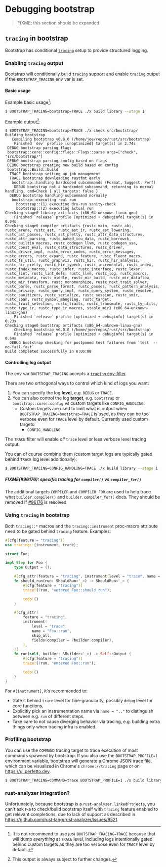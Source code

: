 # Debugging bootstrap

> FIXME: this section should be expanded

## `tracing` in bootstrap

Bootstrap has conditional [`tracing`][tracing] setup to provide structured logging.

[tracing]: https://docs.rs/tracing/0.1.41/tracing/index.html

### Enabling `tracing` output

Bootstrap will conditionally build `tracing` support and enable `tracing` output if the `BOOTSTRAP_TRACING` env var is set.

#### Basic usage

Example basic usage[^just-trace]:

[^just-trace]: It is not recommend to use *just* `BOOTSTRAP_TRACING=TRACE` because that will dump *everything* at `TRACE` level, including logs intentionally gated behind custom targets as they are too verbose even for `TRACE` level by default.

```bash
$ BOOTSTRAP_TRACING=bootstrap=TRACE ./x build library --stage 1
```

Example output[^unstable]:

```
$ BOOTSTRAP_TRACING=bootstrap=TRACE ./x check src/bootstrap/
Building bootstrap
   Compiling bootstrap v0.0.0 (/home/joe/repos/rust/src/bootstrap)
    Finished `dev` profile [unoptimized] target(s) in 2.74s
 DEBUG bootstrap parsing flags
 bootstrap::core::config::flags::Flags::parse args=["check", "src/bootstrap/"]
 DEBUG bootstrap parsing config based on flags
 DEBUG bootstrap creating new build based on config
 bootstrap::Build::build
  TRACE bootstrap setting up job management
  TRACE bootstrap downloading rustfmt early
   bootstrap::handling hardcoded subcommands (Format, Suggest, Perf)
    DEBUG bootstrap not a hardcoded subcommand; returning to normal handling, cmd=Check { all_targets: false }
  DEBUG bootstrap handling subcommand normally
   bootstrap::executing real run
     bootstrap::(1) executing dry-run sanity-check
     bootstrap::(2) executing actual run
Checking stage0 library artifacts (x86_64-unknown-linux-gnu)
    Finished `release` profile [optimized + debuginfo] target(s) in 0.04s
Checking stage0 compiler artifacts {rustc-main, rustc_abi, rustc_arena, rustc_ast, rustc_ast_ir, rustc_ast_lowering, rustc_ast_passes, rustc_ast_pretty, rustc_attr_data_structures, rustc_attr_parsing, rustc_baked_icu_data, rustc_borrowck, rustc_builtin_macros, rustc_codegen_llvm, rustc_codegen_ssa, rustc_const_eval, rustc_data_structures, rustc_driver, rustc_driver_impl, rustc_error_codes, rustc_error_messages, rustc_errors, rustc_expand, rustc_feature, rustc_fluent_macro, rustc_fs_util, rustc_graphviz, rustc_hir, rustc_hir_analysis, rustc_hir_pretty, rustc_hir_typeck, rustc_incremental, rustc_index, rustc_index_macros, rustc_infer, rustc_interface, rustc_lexer, rustc_lint, rustc_lint_defs, rustc_llvm, rustc_log, rustc_macros, rustc_metadata, rustc_middle, rustc_mir_build, rustc_mir_dataflow, rustc_mir_transform, rustc_monomorphize, rustc_next_trait_solver, rustc_parse, rustc_parse_format, rustc_passes, rustc_pattern_analysis, rustc_privacy, rustc_query_impl, rustc_query_system, rustc_resolve, rustc_sanitizers, rustc_serialize, rustc_session, rustc_smir, rustc_span, rustc_symbol_mangling, rustc_target, rustc_trait_selection, rustc_traits, rustc_transmute, rustc_ty_utils, rustc_type_ir, rustc_type_ir_macros, stable_mir} (x86_64-unknown-linux-gnu)
    Finished `release` profile [optimized + debuginfo] target(s) in 0.23s
Checking stage0 bootstrap artifacts (x86_64-unknown-linux-gnu)
    Checking bootstrap v0.0.0 (/home/joe/repos/rust/src/bootstrap)
    Finished `release` profile [optimized + debuginfo] target(s) in 0.64s
  DEBUG bootstrap checking for postponed test failures from `test  --no-fail-fast`
Build completed successfully in 0:00:08
```

#### Controlling log output

The env var `BOOTSTRAP_TRACING` accepts a [`tracing` env-filter][tracing-env-filter].

There are two orthogonal ways to control which kind of logs you want:

1. You can specify the log **level**, e.g. `DEBUG` or `TRACE`.
2. You can also control the log **target**, e.g. `bootstrap` or `bootstrap::core::config` vs custom targets like `CONFIG_HANDLING`.
    - Custom targets are used to limit what is output when `BOOTSTRAP_TRACING=bootstrap=TRACE` is used, as they can be too verbose even for `TRACE` level by default. Currently used custom targets:
        - `CONFIG_HANDLING`

The `TRACE` filter will enable *all* `trace` level or less verbose level tracing output.

You can of course combine them (custom target logs are typically gated behind `TRACE` log level additionally):

```bash
$ BOOTSTRAP_TRACING=CONFIG_HANDLING=TRACE ./x build library --stage 1
```

[^unstable]: This output is always subject to further changes.

[tracing-env-filter]: https://docs.rs/tracing-subscriber/0.3.19/tracing_subscriber/filter/struct.EnvFilter.html

##### FIXME(#96176): specific tracing for `compiler()` vs `compiler_for()`

The additional targets `COMPILER` and `COMPILER_FOR` are used to help trace what
`builder.compiler()` and `builder.compiler_for()` does. They should be removed
if [#96176][cleanup-compiler-for] is resolved.

[cleanup-compiler-for]: https://github.com/rust-lang/rust/issues/96176

### Using `tracing` in bootstrap

Both `tracing::*` macros and the `tracing::instrument` proc-macro attribute need to be gated behind `tracing` feature. Examples:

```rs
#[cfg(feature = "tracing")]
use tracing::{instrument, trace};

struct Foo;

impl Step for Foo {
    type Output = ();

    #[cfg_attr(feature = "tracing", instrument(level = "trace", name = "Foo::should_run", skip_all))]
    fn should_run(run: ShouldRun<'_>) -> ShouldRun<'_> {
        #[cfg(feature = "tracing")]
        trace!(?run, "entered Foo::should_run");

        todo!()
    }

    #[cfg_attr(
        feature = "tracing",
        instrument(
            level = "trace",
            name = "Foo::run",
            skip_all,
            fields(compiler = ?builder.compiler),
        ),
    )]
    fn run(self, builder: &Builder<'_>) -> Self::Output {
        #[cfg(feature = "tracing")]
        trace!(?run, "entered Foo::run");

        todo!()
    }    
}
```

For `#[instrument]`, it's recommended to:

- Gate it behind `trace` level for fine-granularity, possibly `debug` level for core functions.
- Explicitly pick an instrumentation name via `name = ".."` to distinguish between e.g. `run` of different steps.
- Take care to not cause diverging behavior via tracing, e.g. building extra things only when tracing infra is enabled.

### Profiling bootstrap

You can use the `COMMAND` tracing target to trace execution of most commands spawned by bootstrap. If you also use the `BOOTSTRAP_PROFILE=1` environment variable, bootstrap will generate a Chrome JSON trace file, which can be visualized in Chrome's `chrome://tracing` page or on https://ui.perfetto.dev.

```bash
$ BOOTSTRAP_TRACING=COMMAND=trace BOOTSTRAP_PROFILE=1 ./x build library
```

### rust-analyzer integration?

Unfortunately, because bootstrap is a `rust-analyzer.linkedProjects`, you can't ask r-a to check/build bootstrap itself with `tracing` feature enabled to get relevant completions, due to lack of support as described in <https://github.com/rust-lang/rust-analyzer/issues/8521>.
